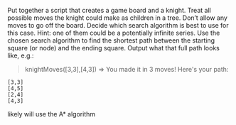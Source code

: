 Put together a script that creates a game board and a knight.
Treat all possible moves the knight could make as children in a tree.
Don’t allow any moves to go off the board.
Decide which search algorithm is best to use for this case.
Hint: one of them could be a potentially infinite series.
Use the chosen search algorithm to find the shortest path between the
starting square (or node) and the ending square. Output what that full
path looks like, e.g.:

> knightMoves([3,3],[4,3])
> => You made it in 3 moves! Here's your path:

    [3,3]
    [4,5]
    [2,4]
    [4,3]

likely will use the A\* algorithm
